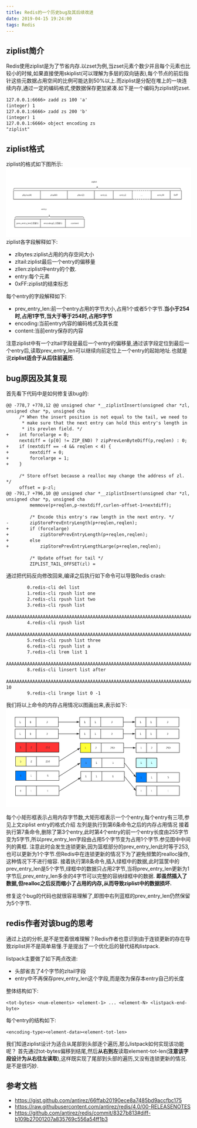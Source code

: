 ```yaml
---
title: Redis的一个历史bug及其后续改进
date: 2019-04-15 19:24:00
tags: Redis
---
```


## ziplist简介

Redis使用ziplist是为了节省内存.以zset为例,当zset元素个数少并且每个元素也比较小的时候,如果直接使用skiplist(可以理解为多层的双向链表),每个节点的前后指针这些元数据占用空间的比例可能达到50%以上.而ziplist是分配在堆上的一块连续内存,通过一定的编码格式,使数据保存更加紧凑.如下是一个编码为ziplist的zset.
```
127.0.0.1:6666> zadd zs 100 'a'
(integer) 1
127.0.0.1:6666> zadd zs 200 'b'
(integer) 1
127.0.0.1:6666> object encoding zs
"ziplist"
```
## ziplist格式
ziplist的格式如下图所示:
![ziplist](/img/zl1.png)
ziplist各字段解释如下:
* zlbytes:ziplist占用的内存空间大小
* zltail:ziplist最后一个entry的偏移量
* zllen:ziplist中entry的个数.
* entry:每个元素
* 0xFF:ziplist的结束标志

每个entry的字段解释如下:
* prev_entry_len:前一个entry占用的字节大小,占用1个或者5个字节.**当小于254时,占用1字节,当大于等于254时,占用5字节**
* encoding:当前entry内容的编码格式及其长度
* content:当前entry保存的内容

注意ziplist中有一个zltail字段是最后一个entry的偏移量,通过该字段定位到最后一个entry后,读取prev_entry_len可以继续向前定位上一个entry的起始地址.也就是说**ziplist适合于从后往前遍历**.

## bug原因及其复现
首先看下代码中是如何修复该bug的:
```
@@ -778,7 +778,12 @@ unsigned char *__ziplistInsert(unsigned char *zl, unsigned char *p, unsigned cha
     /* When the insert position is not equal to the tail, we need to
      * make sure that the next entry can hold this entry's length in
      * its prevlen field. */
+    int forcelarge = 0;
     nextdiff = (p[0] != ZIP_END) ? zipPrevLenByteDiff(p,reqlen) : 0;
+    if (nextdiff == -4 && reqlen < 4) {
+        nextdiff = 0;
+        forcelarge = 1;
+    }

     /* Store offset because a realloc may change the address of zl. */
     offset = p-zl;
@@ -791,7 +796,10 @@ unsigned char *__ziplistInsert(unsigned char *zl, unsigned char *p, unsigned cha
         memmove(p+reqlen,p-nextdiff,curlen-offset-1+nextdiff);

         /* Encode this entry's raw length in the next entry. */
-        zipStorePrevEntryLength(p+reqlen,reqlen);
+        if (forcelarge)
+            zipStorePrevEntryLength(p+reqlen,reqlen);
+        else
+            zipStorePrevEntryLengthLarge(p+reqlen,reqlen);

         /* Update offset for tail */
         ZIPLIST_TAIL_OFFSET(zl) =
```
通过把代码反向修改回来,编译之后执行如下命令可以导致Redis crash:
```
     	0.redis-cli del list
        1.redis-cli rpush list one
        2.redis-cli rpush list two
        3.redis-cli rpush list
        AAAAAAAAAAAAAAAAAAAAAAAAAAAAAAAAAAAAAAAAAAAAAAAAAAAAAAAAAAAAAAAAAAAAAAAAAAAAAAAAAAAAAAAAAAAAAAAAAAAAAAAAAAAAAAAAAAAAAAAAAAAAAAAAAAAAAAAAAAAAAAAAAAAAAAAAAAAAAAAAAAAAAAAAAAAAAAAAAAAAAAAAAAAAAAAAAAAAAAAAAAAAAAAAAAAAAAAAAAAAAAAAAAAAAAAAAAAAAAAAAAAAAAAAAAAA
        4.redis-cli rpush list
        AAAAAAAAAAAAAAAAAAAAAAAAAAAAAAAAAAAAAAAAAAAAAAAAAAAAAAAAAAAAAAAAAAAAAAAAAAAAAAAAAAAAAAAAAAAAAAAAAAAAAAAAAAAAAAAAAAAAAAAAAAAAAAAAAAAAAAAAAAAAAAAAAAAAAAAAAAAAAAAAAAAAAAAAAAAAAAAAAAAAAAAAAAAAAAAAAAAAAAAAAAAAAAAAAAAAAAAAAAAAAAAAAAAAAAAAAAAAAAAAAAAAAAAAAA
        5.redis-cli rpush list three
        6.redis-cli rpush list a
        7.redis-cli lrem list 1
        AAAAAAAAAAAAAAAAAAAAAAAAAAAAAAAAAAAAAAAAAAAAAAAAAAAAAAAAAAAAAAAAAAAAAAAAAAAAAAAAAAAAAAAAAAAAAAAAAAAAAAAAAAAAAAAAAAAAAAAAAAAAAAAAAAAAAAAAAAAAAAAAAAAAAAAAAAAAAAAAAAAAAAAAAAAAAAAAAAAAAAAAAAAAAAAAAAAAAAAAAAAAAAAAAAAAAAAAAAAAAAAAAAAAAAAAAAAAAAAAAAAAAAAAAAAA
        8.redis-cli linsert list after
        AAAAAAAAAAAAAAAAAAAAAAAAAAAAAAAAAAAAAAAAAAAAAAAAAAAAAAAAAAAAAAAAAAAAAAAAAAAAAAAAAAAAAAAAAAAAAAAAAAAAAAAAAAAAAAAAAAAAAAAAAAAAAAAAAAAAAAAAAAAAAAAAAAAAAAAAAAAAAAAAAAAAAAAAAAAAAAAAAAAAAAAAAAAAAAAAAAAAAAAAAAAAAAAAAAAAAAAAAAAAAAAAAAAAAAAAAAAAAAAAAAAAAAAAAA 10
        9.redis-cli lrange list 0 -1
```
我们将以上命令的内存占用情况以图画出来,表示如下:
![cascade update](/img/zl2.png)

每个小矩形框表示占用内存字节数,大矩形框表示一个个entry,每个entry有三项,参见上文ziplist entry的格式介绍
左列是执行到第6条命令之后的内存占用情况
接着执行第7条命令,删除了第3个entry,此时第4个entry的前一个entry长度由255字节变为5字节,所以prev_entry_len字段由占用5个字节变为占用1个字节.参见图中中间列的黄框.
注意此时会发生连锁更新,因为篮框部分的prev_entry_len此时等于253,也可以更新为1个字节.但Redis中在连锁更新的情况下为了避免频繁的realloc操作,这种情况下不进行缩容.
接着执行第8条命令,插入绿框中的数据,此时篮筐中的prev_entry_len是5个字节,绿框中的数据只占用2字节,当将prev_entry_len更新为1字节后,prev_entry_len多余的4字节可以完整的容纳绿框中的数据.
**即虽然插入了数据,但realloc之后反而缩小了占用的内存,从而导致ziplist中的数据损坏.**

修复这个bug的代码也就很容易理解了,即图中右列蓝框的prev_entry_len仍然保留为5个字节.

## redis作者对该bug的思考

通过上边的分析,是不是觉着很难理解？Redis作者也意识到由于连锁更新的存在导致ziplist并不是简单易懂.于是提出了一个优化后的替代结构listpack.

listpack主要做了如下两点改进:
* 头部省去了4个字节的zltail字段
* entry中不再保存prev_entry_len这个字段,而是改为保存本entry自己的长度

整体结构如下:
```
<tot-bytes> <num-elements> <element-1> ... <element-N> <listpack-end-byte>
```
每个entry的结构如下:
```
<encoding-type><element-data><element-tot-len>
```

我们知道ziplist设计为适合从尾部到头部逐个遍历,那么listpack如何实现该功能呢？
首先通过tot-bytes偏移到结尾,然后**从右到左**读取element-tot-len(**注意该字段设计为从右往左读取**),这样既实现了尾部到头部的遍历,又没有连锁更新的情况.是不是很巧妙.

## 参考文档
* https://gist.github.com/antirez/66ffab20190ece8a7485bd9accfbc175
* https://raw.githubusercontent.com/antirez/redis/4.0/00-RELEASENOTES
* https://github.com/antirez/redis/commit/8327b813#diff-b109b27001207a835769c556a54ff1b3